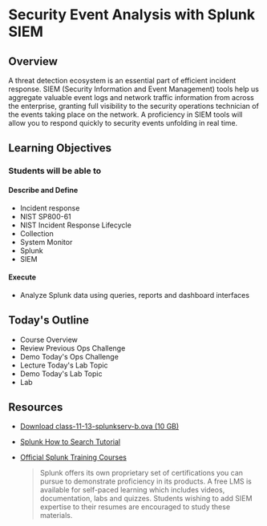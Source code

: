 # Security Event Analysis with Splunk SIEM

## Overview

A threat detection ecosystem is an essential part of efficient incident response. SIEM (Security Information and Event Management) tools help us aggregate valuable event logs and network traffic information from across the enterprise, granting full visibility to the security operations technician of the events taking place on the network. A proficiency in SIEM tools will allow you to respond quickly to security events unfolding in real time.

## Learning Objectives

### Students will be able to

#### Describe and Define

- Incident response
- NIST SP800-61
- NIST Incident Response Lifecycle
- Collection
- System Monitor
- Splunk
- SIEM

#### Execute

- Analyze Splunk data using queries, reports and dashboard interfaces

## Today's Outline

- Course Overview
- Review Previous Ops Challenge
- Demo Today's Ops Challenge
- Lecture Today's Lab Topic
- Demo Today's Lab Topic
- Lab

## Resources

- [Download class-11-13-splunkserv-b.ova (10 GB)](https://www.icloud.com/iclouddrive/0LyYc2q1BCK2vnQZCua6S4Xmw#class-11-13-splunkserv-b)
- [Splunk How to Search Tutorial](https://docs.splunk.com/Documentation/Splunk/8.1.0/SearchTutorial/WelcometotheSearchTutorial)
- [Official Splunk Training Courses](https://www.splunk.com/en_us/training/free-courses/overview.html)
  
  > Splunk offers its own proprietary set of certifications you can pursue to demonstrate proficiency in its products. A free LMS is available for self-paced learning which includes videos, documentation, labs and quizzes. Students wishing to add SIEM expertise to their resumes are encouraged to study these materials.
